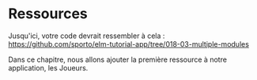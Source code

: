 # Ressources

Jusqu'ici, votre code devrait ressembler à cela : <https://github.com/sporto/elm-tutorial-app/tree/018-03-multiple-modules>

Dans ce chapitre, nous allons ajouter la première ressource à notre application, les Joueurs.
